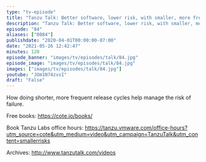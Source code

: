 ```yaml
---
type: "tv-episode"
title: "Tanzu Talk: Better software, lower risk, with smaller, more frequent releases"
description: "Tanzu Talk: Better software, lower risk, with smaller, more frequent releases"
episode: "84"
aliases: ["0084"]
publishdate: "2020-04-01T00:00:00-07:00"
date: "2021-05-26 12:42:47"
minutes: 120
episode_banner: "images/tv/episodes/talk/84.jpg"
episode_image: "images/tv/episodes/talk/84.jpg"
images: ["images/tv/episodes/talk/84.jpg"]
youtube: "JOm1N74zvsI"
draft: "False"
---
```


How doing shorter, more frequent release cycles help manage the risk of failure.

Free books: https://cote.io/books/

Book Tanzu Labs office hours: https://tanzu.vmware.com/office-hours?utm_source=cote&utm_medium=video&utm_campaign=TanzuTalk&utm_content=smallerrisks

Archives: http://www.tanzutalk.com/videos